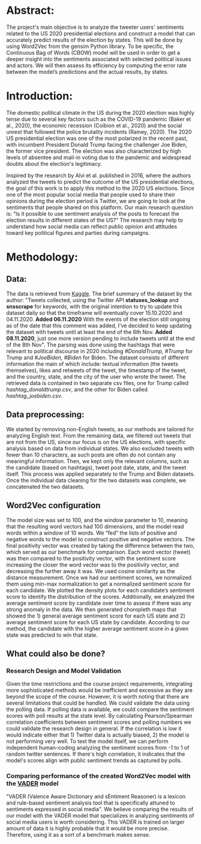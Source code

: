 # Abstract:
The project's main objective is to analyze the tweeter users' sentiments related to the US 2020 presidential elections and construct a model that can accurately predict results of the election by states. This will be done by using Word2Vec from the gensim Python library. To be specific, the Continuous Bag of Words (CBOW) model will be used in order to get a deeper insight into the sentiments associated with selected political issues and actors. We will then assess its efficiency by computing the error rate between the model’s predictions and the actual results, by states.

# Introduction:
The domestic political climate in the US during the 2020 election was highly tense due to several key factors such as the COVID-19 pandemic (Baker et al., 2020), the economic recession (Coibion et al., 2020) and the social unrest that followed the police brutality incidents (Rainey, 2020). The 2020 US presidential election was one of the most polarized in the recent past, with incumbent President Donald Trump facing the challenger Joe Biden, the former vice president. The election was also characterized by high levels of absentee and mail-in voting due to the pandemic and widespread doubts about the election's legitimacy.

Inspired by the research by Alvi et al. published in 2016, where the authors analyzed the tweets to predict the outcome of the US presidential elections, the goal of this work is to apply this method to the 2020 US elections. Since one of the most popular social media that people used to share their opinions during the election period is Twitter, we are going to look at the sentiments that people shared on this platform. Our main research question is: “Is it possible to use sentiment analysis of the posts to forecast the election results in different states of the US?” The research may help to understand how social media can reflect public opinion and attitudes toward key political figures and parties during campaigns.

# Methodology:
## Data:
The data is retrieved from [Kaggle](https://www.kaggle.com/datasets/manchunhui/us-election-2020-tweets).
The brief summary of the dataset by the author: "Tweets collected, using the Twitter API **statuses_lookup** and **snsscrape** for keywords, with the original intention to try to update this dataset daily so that the timeframe will eventually cover 15.10.2020 and 04.11.2020. **Added 06.11.2020** With the events of the election still ongoing as of the date that this comment was added, I've decided to keep updating the dataset with tweets until at least the end of the 6th Nov. **Added 08.11.2020**, just one more version pending to include tweets until at the end of the 8th Nov".
The parsing was done using the hashtags that were relevant to political discourse in 2020 including _#DonaldTrump, #Trump_ for Trump and _#JoeBiden, #Biden_ for Biden. The dataset consists of different information the main of which include: textual information (the tweets themselves), likes and retweets of the tweet, the timestamp of the tweet, and the country, state, and the city of the user who wrote the tweet. The retrieved data is contained in two separate csv files, one for Trump called _hashtag_donaldtrump.csv_, and the other for Biden called _hashtag_joebiden.csv_.

## Data preprocessing:
We started by removing non-English tweets, as our methods are tailored for analyzing English text. From the remaining data, we filtered out tweets that are not from the US, since our focus is on the US elections, with specific analysis based on data from individual states. We also excluded tweets with fewer than 10 characters, as such posts are often do not contain any meaningful information. Then, we kept only the relevant columns, such as the candidate (based on hashtags), tweet post date, state, and the tweet itself. This process was applied separately to the Trump and Biden datasets. Once the individual data cleaning for the two datasets was complete, we concatenated the two datasets.

## Word2Vec configuration
The model size was set to 100, and the window parameter to 10, meaning that the resulting word vectors had 100 dimensions, and the model read words within a window of 10 words. We “fed” the lists of positive and negative words to the model to construct positive and negative vectors. The final positivity vector was created by taking the difference between the two, which served as our benchmark for comparison.
Each word vector (tweet) was then compared to the positivity vector, with the sentiment score increasing the closer the word vector was to the positivity vector, and decreasing the further away it was. We used cosine similarity as the distance measurement.
Once we had our sentiment scores, we normalized them using min-max normalization to get a normalized sentiment score for each candidate. We plotted the density plots for each candidate’s sentiment score to identify the distribution of the scores. Additionally, we analyzed the average sentiment score by candidate over time to assess if there was any strong anomaly in the data. We then generated choropleth maps that showed the 1) general average sentiment score for each US state and 2) average sentiment score for each US state by candidate. According to our method, the candidate with the higher average sentiment score in a given state was predicted to win that state.


## What could also be done?
### Research Design and Model Validation
Given the time restrictions and the course project requirements, integrating more sophisticated methods would be inefficient and excessive as they are beyond the scope of the course. However, it is worth noting that there are several limitations that could be handled.
We could validate the data using the polling data. If polling data is available, we could compare the sentiment scores with poll results at the state level. By calculating Pearson/Spearman correlation coefficients between sentiment scores and polling numbers we could validate the research design in general. If the correlation is low it would indicate either that 1) Twitter data is actually biased, 2) the model is not performing very well. To test the model itself, we can perform independent human-coding analyzing the sentiment scores from -1 to 1 of random twitter sentences. If there's high correlation, it indicates that the model's scores align with public sentiment trends as captured by polls.

### Comparing performance of the created Word2Vec model with the [VADER](https://github.com/cjhutto/vaderSentiment) model
"VADER (Valence Aware Dictionary and sEntiment Reasoner) is a lexicon and rule-based sentiment analysis tool that is specifically attuned to sentiments expressed in social media". We believe comparing the results of our model with the VADER model that specializes in analyzing sentiments of social media users is worth considering. This VADER is trained on larger amount of data it is highly probable that it would be more precise. Therefore, using it as a sort of a benchmark makes sense.  

